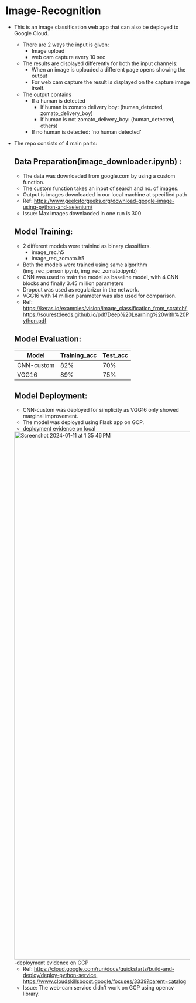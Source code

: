 # Image-Recognition
* This is an image classification web app that can also be deployed to Google Cloud.
  * There are 2 ways the input is given:
    * Image upload
    * web cam capture every 10 sec
  * The results are displayed differently for both the input channels:
    * When an image is uploaded a different page opens showing the output
    * For web cam capture the result is displayed on the capture image itself.
  * The output contains
    * If a human is detected
       * If human is zomato delivery boy: (human_detected, zomato_delivery_boy)
       * If human is not zomato_delivery_boy: (human_detected, others)
    * If no human is detected: 'no human detected'

* The repo consists of 4 main parts:
  ## Data Preparation(image_downloader.ipynb) :
     - The data was downloaded from google.com by using a custom function.
     - The custom function takes an input of search and no. of images.
     - Output is images downloaded in our local machine at specified path
     - Ref: https://www.geeksforgeeks.org/download-google-image-using-python-and-selenium/
     - Issue: Max images downlaoded in one run is 300
  ## Model Training:
     - 2 different models were trainind as binary classifiers.
        * image_rec.h5
        * image_rec_zomato.h5
     - Both the models were trained using same algorithm (img_rec_person.ipynb, img_rec_zomato.ipynb)
     - CNN was used to train the model as baseline model, with 4 CNN blocks and finally 3.45 million parameters
     - Dropout was used as regularizor in the network.
     - VGG16 with 14 million parameter was also used for comparison. 
     - Ref: https://keras.io/examples/vision/image_classification_from_scratch/, https://sourestdeeds.github.io/pdf/Deep%20Learning%20with%20Python.pdf
  ## Model Evaluation:
  |Model|Training_acc|Test_acc|
  |-----|------------|--------|
  |CNN-custom|82%|70%|
  |VGG16|89%|75%|
  ## Model Deployment:
     - CNN-custom was deployed for simplicity as VGG16 only showed marginal improvement.
     - The model was deployed using Flask app on GCP.
     - deployment evidence on local
  <img width="1440" alt="Screenshot 2024-01-11 at 1 35 46 PM" src="https://github.com/Prabhat2211/Image-Recognition/assets/56192290/0927134b-8a65-4ca6-893b-f5d523e37150">
     -deployment evidence on GCP

     - Ref: https://cloud.google.com/run/docs/quickstarts/build-and-deploy/deploy-python-service, https://www.cloudskillsboost.google/focuses/3339?parent=catalog
     - Issue: The web-cam service didn't work on GCP using opencv library.
